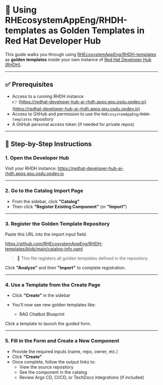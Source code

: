 # 🧩 Using RHEcosystemAppEng/RHDH-templates as Golden Templates in Red Hat Developer Hub

This guide walks you through using [RHEcosystemAppEng/RHDH-templates](https://github.com/RHEcosystemAppEng/RHDH-templates) as **golden templates** inside your own instance of [Red Hat Developer Hub (RHDH)](https://redhat-developer-hub-ai-rhdh.apps.gpu.osdu.opdev.io/).

---

## ✅ Prerequisites

- Access to a running RHDH instance  
  👉 [https://redhat-developer-hub-ai-rhdh.apps.gpu.osdu.opdev.io](https://redhat-developer-hub-ai-rhdh.apps.gpu.osdu.opdev.io)
- Access to GitHub and permission to use the `RHEcosystemAppEng/RHDH-templates` repository
- A GitHub personal access token (if needed for private repos)

---

## 🚀 Step-by-Step Instructions

### 1. Open the Developer Hub

Visit your RHDH instance: https://redhat-developer-hub-ai-rhdh.apps.gpu.osdu.opdev.io


---

### 2. Go to the Catalog Import Page

- From the sidebar, click **"Catalog"**
- Then click **"Register Existing Component"** (or **"Import"**)

---

### 3. Register the Golden Template Repository

Paste this URL into the import input field:

https://github.com/RHEcosystemAppEng/RHDH-templates/blob/main/catalog-info.yaml



> 📝 This file registers all golden templates defined in the repository.

Click **"Analyze"** and then **"Import"** to complete registration.

---

### 4. Use a Template from the Create Page

- Click **"Create"** in the sidebar
- You’ll now see new golden templates like:

  - RAG Chatbot Blueprint

Click a template to launch the guided form.

---

### 5. Fill in the Form and Create a New Component

- Provide the required inputs (name, repo, owner, etc.)
- Click **"Create"**
- Once complete, follow the output links to:
  - View the source repository
  - See the component in the catalog
  - Review Argo CD, CI/CD, or TechDocs integrations (if included)


